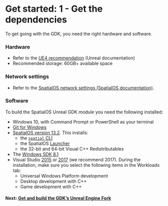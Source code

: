# Get started: 1 - Get the dependencies

To get going with the GDK, you need the right hardware and software.

### Hardware
* Refer to the <a href="https://docs.unrealengine.com/en-US/GettingStarted/RecommendedSpecifications" data-track-link="Clicked UE4 Recommendations|product=Docs|platform=Win" target="_blank">UE4 recommendation</a> (Unreal documentation)
* Recommended storage: 60GB+ available space

### Network settings
* Refer to the [SpatialOS network settings (SpatialOS documentation)](https://docs.improbable.io/reference/latest/shared/get-started/requirements#network-settings). 

### Software
To build the SpatialOS Unreal GDK module you need the following installed:

* Windows 10, with Command Prompt or PowerShell as your terminal
* <a href="https://gitforwindows.org" data-track-link="Clicked GIT for Windows|product=Docs|platform=Win" target="_blank">Git for Windows</a>
* [SpatialOS version 13.2](https://console.improbable.io/installer/download/stable/latest/win).
This installs:<br>
    - the [`spatial` CLI](https://docs.improbable.io/reference/latest/shared/spatial-cli-introduction)<br>
    - the SpatialOS [Launcher](https://docs.improbable.io/reference/latest/shared/operate/launcher)<br>
    - the 32-bit and 64-bit Visual C++ Redistributables<br>
* The <a href="https://developer.microsoft.com/en-us/windows/downloads/sdk-archive" data-track-link="Clicked Windows SDK 8.1|product=Docs|platform=Win" target="_blank">Windows SDK 8.1</a>
* Visual Studio <a href="https://visualstudio.microsoft.com/vs/older-downloads/" data-track-link="Clicked VS 2015|product=Docs|platform=Win" target="_blank">2015</a> or <a href="https://visualstudio.microsoft.com/downloads/2017" data-track-link="Clicked VS 2017|product=Docs|platform=Win">2017</a> (we recommend 2017). During the installation, make sure you select the following items in the Workloads tab:<br>
    - Universal Windows Platform development<br>
    - Desktop development with C++<br>
    - Game development with C++

#### Next: [Get and build the GDK’s Unreal Engine Fork]({{urlRoot}}/content/get-started/build-unreal-fork.md)

